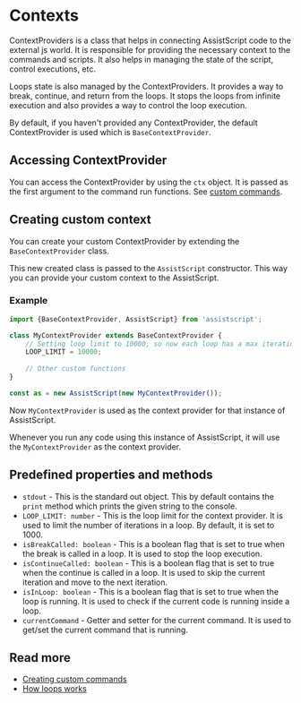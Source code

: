 # Contexts

ContextProviders is a class that helps in connecting AssistScript code to the external js world.
It is responsible for providing the necessary context to the commands and scripts. It also helps in managing the state of the script, control executions, etc.

Loops state is also managed by the ContextProviders. It provides a way to break, continue, and return from the loops. 
It stops the loops from infinite execution and also provides a way to control the loop execution.

By default, if you haven't provided any ContextProvider, the default ContextProvider is used which is `BaseContextProvider`.

## Accessing ContextProvider

You can access the ContextProvider by using the `ctx` object. It is passed as the first argument to the command run functions. See [custom commands](Create-custom-commands.md).

## Creating custom context

You can create your custom ContextProvider by extending the `BaseContextProvider` class.

This new created class is passed to the `AssistScript` constructor. This way you can provide your custom context to the AssistScript.

### Example

```ts
import {BaseContextProvider, AssistScript} from 'assistscript';

class MyContextProvider extends BaseContextProvider {
    // Setting loop limit to 10000, so now each loop has a max iteration of 10000
    LOOP_LIMIT = 10000;
    
    // Other custom functions
}

const as = new AssistScript(new MyContextProvider());
```

Now `MyContextProvider` is used as the context provider for that instance of AssistScript.

Whenever you run any code using this instance of AssistScript, it will use the `MyContextProvider` as the context provider.

## Predefined properties and methods

- `stdout` - This is the standard out object. This by default contains the `print` method which prints the given string to the console.
- `LOOP_LIMIT: number` - This is the loop limit for the context provider. It is used to limit the number of iterations in a loop. By default, it is set to 1000. 
- `isBreakCalled: boolean` - This is a boolean flag that is set to true when the break is called in a loop. It is used to stop the loop execution.
- `isContinueCalled: boolean` - This is a boolean flag that is set to true when the continue is called in a loop. It is used to skip the current iteration and move to the next iteration.
- `isInLoop: boolean` - This is a boolean flag that is set to true when the loop is running. It is used to check if the current code is running inside a loop.
- `currentCommand` - Getter and setter for the current command. It is used to get/set the current command that is running.

## Read more

- [Creating custom commands](Create-custom-commands.md)
- [How loops works](../implementations/How-loops-are-implemented.md)
